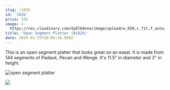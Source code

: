 ```yaml
---
slug: /1826
id: '1826'
price: 195
image: >-
  https://res.cloudinary.com/dy6lb8vna/image/upload/w_650,c_fit,f_auto/v1548276876/GB%20Bowlworks%20Gallery/IMG_3048a.jpg
title: 'Open Segment Platter (#1826)'
date: 2019-01-25T20:04:26.959Z
---
```

This is an open segment platter that looks great on an easel. It is made from 144 segments of Padauk, Pecan and Wenge.  It's 11.5" in diameter and 3" in height.

![open segment platter](https://res.cloudinary.com/dy6lb8vna/image/upload/w_350,c_fit,f_auto/v1548276582/GB%20Bowlworks%20Gallery/IMG_3052a.jpg "open segment platter")

![](https://res.cloudinary.com/dy6lb8vna/image/upload/w_350,c_fit,f_auto/v1549374003/GB%20Bowlworks%20Gallery/IMG_3051.jpg)
